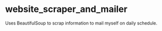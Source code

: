 # website_scraper_and_mailer
Uses BeautifulSoup to scrap information to mail myself on daily schedule.
